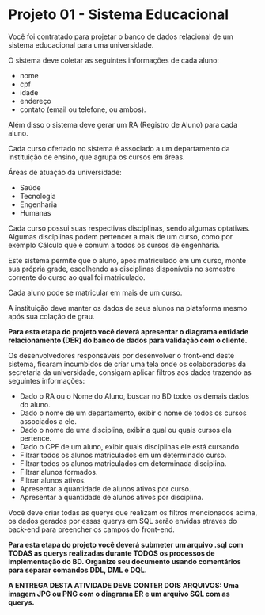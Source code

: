 # Projeto 01 - Sistema Educacional
Você foi contratado para projetar o banco de dados relacional de um sistema educacional para uma universidade.

O sistema deve coletar as seguintes informações de cada aluno: 
* nome
* cpf
* idade
* endereço
* contato (email ou telefone, ou ambos). 

Além disso o sistema deve gerar um RA (Registro de Aluno) para cada aluno.

Cada curso ofertado no sistema é associado a um departamento da instituição de ensino, que agrupa os cursos em áreas.

Áreas de atuação da universidade:
* Saúde
* Tecnologia
* Engenharia
* Humanas
  
Cada curso possui suas respectivas disciplinas, sendo algumas optativas. Algumas disciplinas podem pertencer a mais de um curso, como por exemplo Cálculo que é comum a todos os cursos de engenharia.

Este sistema permite que o aluno, após matriculado em um curso, monte sua própria grade, escolhendo as disciplinas disponíveis no semestre corrente do curso ao qual foi matriculado.

Cada aluno pode se matricular em mais de um curso.

A instituição deve manter os dados de seus alunos na plataforma mesmo após sua colação de grau.

**Para esta etapa do projeto você deverá apresentar o diagrama entidade relacionamento (DER) do banco de dados para validação com o cliente.**

Os desenvolvedores responsáveis por desenvolver o front-end deste sistema, ficaram incumbidos de criar uma tela onde os colaboradores da secretaria da universidade, consigam aplicar filtros aos dados trazendo as seguintes informações:
* Dado o RA ou o Nome do Aluno, buscar no BD todos os demais dados do aluno.
* Dado o nome de um departamento, exibir o nome de todos os cursos associados a ele.
* Dado o nome de uma disciplina, exibir a qual ou quais cursos ela pertence.
* Dado o CPF de um aluno, exibir quais disciplinas ele está cursando.
* Filtrar todos os alunos matriculados em um determinado curso.
* Filtrar todos os alunos matriculados em determinada disciplina.
* Filtrar alunos formados.
* Filtrar alunos ativos.
* Apresentar a quantidade de alunos ativos por curso.
* Apresentar a quantidade de alunos ativos por disciplina.

Você deve criar todas as querys que realizam os filtros mencionados acima, os dados gerados por essas querys em SQL serão envidas através do back-end para preencher os campos do front-end.

**Para esta etapa do projeto você deverá submeter um arquivo .sql com TODAS as querys realizadas durante TODOS os processos de implementação do BD. Organize seu documento usando comentários para separar comandos DDL, DML e DQL.**

**A ENTREGA DESTA ATIVIDADE DEVE CONTER DOIS ARQUIVOS: Uma imagem JPG ou PNG com o diagrama ER e um arquivo SQL com as querys.**
